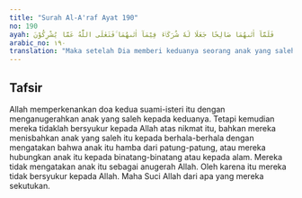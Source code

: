 ```yaml
---
title: "Surah Al-A'raf Ayat 190"
no: 190
ayah: فَلَمَّآ اٰتٰىهُمَا صَالِحًا جَعَلَا لَهٗ شُرَكَاۤءَ فِيْمَآ اٰتٰىهُمَا ۚفَتَعٰلَى اللّٰهُ عَمَّا يُشْرِكُوْنَ
arabic_no: ١٩٠
translation: "Maka setelah Dia memberi keduanya seorang anak yang saleh, mereka menjadikan sekutu bagi Allah terhadap anak yang telah dianugerahkan-Nya itu. Maka Mahatinggi Allah dari apa yang mereka persekutukan."
---
```


## Tafsir

Allah memperkenankan doa kedua suami-isteri itu dengan menganugerahkan anak yang saleh kepada keduanya. Tetapi kemudian mereka tidaklah bersyukur kepada Allah atas nikmat itu, bahkan mereka menisbahkan anak yang saleh itu kepada berhala-berhala dengan mengatakan bahwa anak itu hamba dari patung-patung, atau mereka hubungkan anak itu kepada binatang-binatang atau kepada alam. Mereka tidak mengatakan anak itu sebagai anugerah Allah. Oleh karena itu mereka tidak bersyukur kepada Allah. Maha Suci Allah dari apa yang mereka sekutukan.